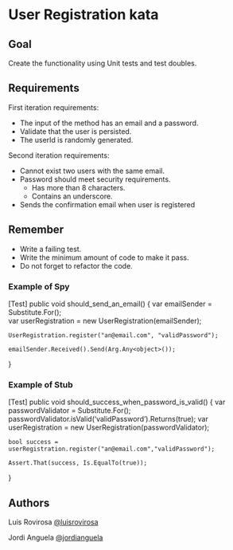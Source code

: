 # User Registration kata

## Goal
Create the functionality using Unit tests and test doubles.

## Requirements
First iteration requirements:
- The input of the method has an email and a password.
- Validate that the user is persisted.
- The userId is randomly generated.

Second iteration requirements:
- Cannot exist two users with the same email.
- Password should meet security requirements.
  - Has more than 8 characters.
  - Contains an underscore.
- Sends the confirmation email when user is registered

## Remember
- Write a failing test.
- Write the minimum amount of code to make it pass.
- Do not forget to refactor the code.

### Example of Spy

[Test]
public void should_send_an_email() {
    var emailSender = Substitute.For<EmailSender>();       
    var userRegistration = new UserRegistration(emailSender);

    UserRegistration.register("an@email.com", "validPassword");

    emailSender.Received().Send(Arg.Any<object>());
}

### Example of Stub    

[Test]
public void should_success_when_password_is_valid() {
    var passwordValidator = Substitute.For<PasswordValidator>();
    passwordValidator.isValid(‘validPassword’).Returns(true);
    var userRegistration = 
 		new UserRegistration(passwordValidator);

    bool success = userRegistration.register("an@email.com","validPassword");

    Assert.That(success, Is.EqualTo(true)); 
}


## Authors
Luis Rovirosa [@luisrovirosa](https://www.twitter.com/luisrovirosa)

Jordi Anguela [@jordianguela](https://www.twitter.com/jordianguela)
